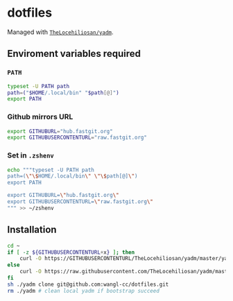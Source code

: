 # dotfiles

Managed with [`TheLocehiliosan/yadm`](https://github.com/TheLocehiliosan/yadm).

## Enviroment variables required

### `PATH`

```zsh
typeset -U PATH path
path=("$HOME/.local/bin" "$path[@]")
export PATH
```

### Github mirrors URL

```zsh
export GITHUBURL="hub.fastgit.org"
export GITHUBUSERCONTENTURL="raw.fastgit.org"
```

### Set in `.zshenv`

```bash
echo """typeset -U PATH path
path=(\"\$HOME/.local/bin\" \"\$path[@]\")
export PATH

export GITHUBURL=\"hub.fastgit.org\"
export GITHUBUSERCONTENTURL=\"raw.fastgit.org\"
""" >> ~/zshenv
```

## Installation

```bash
cd ~
if [ -z ${GITHUBUSERCONTENTURL+x} ]; then
    curl -O https://GITHUBUSERCONTENTURL/TheLocehiliosan/yadm/master/yadm
else
    curl -O https://raw.githubusercontent.com/TheLocehiliosan/yadm/master/yadm
fi
sh ./yadm clone git@github.com:wangl-cc/dotfiles.git
rm ./yadm # clean local yadm if bootstrap succeed
```

<!-- vim:set ts=2 sw=2 tw=76: -->
